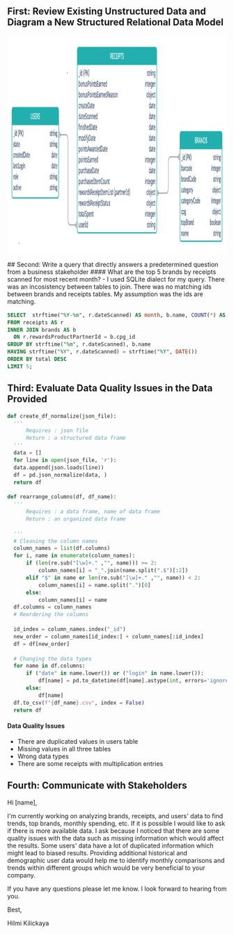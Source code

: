 ## First: Review Existing Unstructured Data and Diagram a New Structured Relational Data Model

  <p align="center">
  <img width="1000" height="500" src="https://github.com/hilmikilickaya/fetch_rewards/blob/master/img/Diagram.png">
  </p>
## Second: Write a query that directly answers a predetermined question from a business stakeholder
#### What are the top 5 brands by receipts scanned for most recent month?
 - I used SQLite dialect for my query. There was an incosistency between tables to join. There was no matching ids between brands and receipts tables. My assumption was the ids are matching.
  
  ```sql
  SELECT  strftime("%Y-%m", r.dateScanned) AS month, b.name, COUNT(*) AS total
  FROM receipts AS r
  INNER JOIN brands AS b
    ON r.rewardsProductPartnerId = b.cpg_id
  GROUP BY strftime("%m", r.dateScanned), b.name
  HAVING strftime("%Y", r.dateScanned) = strftime("%Y", DATE())
  ORDER BY total DESC
  LIMIT 5;
  ```
## Third: Evaluate Data Quality Issues in the Data Provided
  ```python
  def create_df_normalize(json_file):
    '''
        Requires : json file
        Return : a structured data frame
    '''
    data = []
    for line in open(json_file, 'r'):
    data.append(json.loads(line))
    df = pd.json_normalize(data, )
    return df

  def rearrange_columns(df, df_name):
    '''
        Requires : a data frame, name of data frame
        Return : an organized data frame
      
    '''
    # Cleaning the column names
    column_names = list(df.columns)
    for i, name in enumerate(column_names):
        if (len(re.sub("[\w]+." ,"", name))) >= 2:
            column_names[i] = "_".join(name.split(".$")[:2])
        elif "$" in name or len(re.sub("[\w]+." ,"", name)) < 2:
            column_names[i] = name.split(".")[0]
        else:
            column_names[i] = name
    df.columns = column_names
    # Reordering the columns
  
    id_index = column_names.index("_id")
    new_order = column_names[id_index:] + column_names[:id_index]
    df = df[new_order]
  
    # Changing the data types
    for name in df.columns:
        if ("date" in name.lower()) or ("login" in name.lower()):
            df[name] = pd.to_datetime(df[name].astype(int, errors='ignore')/1000, unit='s')
        else:
            df[name]
    df.to_csv(f"{df_name}.csv", index = False)
    return df
   ```
#### Data Quality Issues

- There are duplicated values in users table
- Missing values in all three tables
- Wrong data types
- There are some receipts with multiplication entries
## Fourth: Communicate with Stakeholders
Hi [name],

I'm currently working on analyzing brands, receipts, and users' data to find trends, top brands, monthly spending, etc. If it is possible I would like to ask if there is more available data. I ask because I noticed that there are some quality issues with the data such as missing information which would affect the results. Some users' data have a lot of duplicated information which might lead to biased results. Providing additional historical and demographic user data would help me to identify monthly comparisons and trends within different groups which would be very beneficial to your company.

If you have any questions please let me know. I look forward to hearing from you.

Best,

Hilmi Kilickaya

